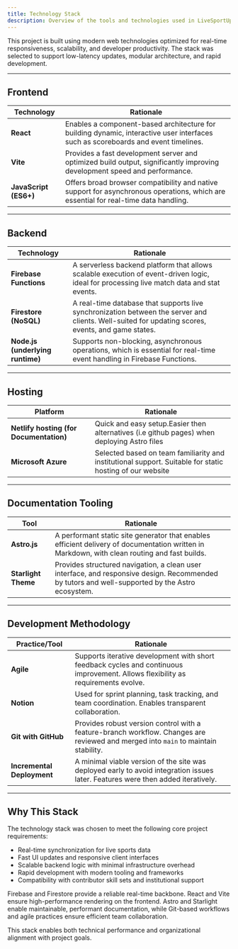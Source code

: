 ```yaml
---
title: Technology Stack
description: Overview of the tools and technologies used in LiveSportUpdates.
---
```


This project is built using modern web technologies optimized for real-time responsiveness, scalability, and developer productivity. The stack was selected to support low-latency updates, modular architecture, and rapid development.

---

## Frontend

| Technology            | Rationale                                                                                                                           |
| --------------------- | ----------------------------------------------------------------------------------------------------------------------------------- |
| **React**             | Enables a component-based architecture for building dynamic, interactive user interfaces such as scoreboards and event timelines.   |
| **Vite**              | Provides a fast development server and optimized build output, significantly improving development speed and performance.           |
| **JavaScript (ES6+)** | Offers broad browser compatibility and native support for asynchronous operations, which are essential for real-time data handling. |

---

## Backend

| Technology                       | Rationale                                                                                                                                         |
| -------------------------------- | ------------------------------------------------------------------------------------------------------------------------------------------------- |
| **Firebase Functions**           | A serverless backend platform that allows scalable execution of event-driven logic, ideal for processing live match data and stat events.         |
| **Firestore (NoSQL)**            | A real-time database that supports live synchronization between the server and clients. Well-suited for updating scores, events, and game states. |
| **Node.js (underlying runtime)** | Supports non-blocking, asynchronous operations, which is essential for real-time event handling in Firebase Functions.                            |

---

## Hosting

| Platform                                | Rationale                                                                                                |
| --------------------------------------- | -------------------------------------------------------------------------------------------------------- |
| **Netlify hosting (for Documentation)** | Quick and easy setup.Easier then alternatives (i.e github pages) when deploying Astro files              |
| **Microsoft Azure**                     | Selected based on team familiarity and institutional support. Suitable for static hosting of our website |

---

## Documentation Tooling

| Tool                | Rationale                                                                                                                                       |
| ------------------- | ----------------------------------------------------------------------------------------------------------------------------------------------- |
| **Astro.js**        | A performant static site generator that enables efficient delivery of documentation written in Markdown, with clean routing and fast builds.    |
| **Starlight Theme** | Provides structured navigation, a clean user interface, and responsive design. Recommended by tutors and well-supported by the Astro ecosystem. |

---

## Development Methodology

| Practice/Tool              | Rationale                                                                                                                          |
| -------------------------- | ---------------------------------------------------------------------------------------------------------------------------------- |
| **Agile**                  | Supports iterative development with short feedback cycles and continuous improvement. Allows flexibility as requirements evolve.   |
| **Notion**                 | Used for sprint planning, task tracking, and team coordination. Enables transparent collaboration.                                 |
| **Git with GitHub**        | Provides robust version control with a feature-branch workflow. Changes are reviewed and merged into `main` to maintain stability. |
| **Incremental Deployment** | A minimal viable version of the site was deployed early to avoid integration issues later. Features were then added iteratively.   |

---

## Why This Stack

The technology stack was chosen to meet the following core project requirements:

- Real-time synchronization for live sports data
- Fast UI updates and responsive client interfaces
- Scalable backend logic with minimal infrastructure overhead
- Rapid development with modern tooling and frameworks
- Compatibility with contributor skill sets and institutional support

Firebase and Firestore provide a reliable real-time backbone. React and Vite ensure high-performance rendering on the frontend. Astro and Starlight enable maintainable, performant documentation, while Git-based workflows and agile practices ensure efficient team collaboration.

This stack enables both technical performance and organizational alignment with project goals.
